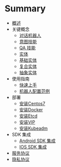# Summary

* [概述](README.md)
* 关键概念
    * [对话机器人](对话机器人.md)
    * [意图技能](意图技能.md)
    * [QA 技能](QA技能.md)
    * [实体](实体.md)
    * [基础实体](基础实体.md)
    * [复合实体](复合实体.md)
    * [抽象实体](抽象实体.md)
* 使用指南
    * [快速上手](快速上手.md)
    * [机器人配置范例](机器人配置范例.md)
* 部署
    * [安装Centos7](Deployment/Centos/Install.md)
    * [安装Docker](Deployment/Docker/Install.md)
    * [安装Etcd](Deployment/Etcd/Install.md)
    * [安装VIP](Deployment/VIP/Install.md)
    * [安装Kubeadm](Deployment/Kubernetes/Kubeadm.md)
* SDK 集成
    * [Android SDK 集成](Android.md)
    * [IOS SDK 集成](ios.md)
* [服务协议](服务协议.md)
* [隐私协议](隐私协议.md)

